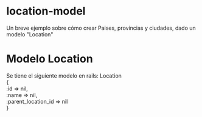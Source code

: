 # location-model
Un breve ejemplo sobre cómo crear Paises, provincias y ciudades, dado un modelo "Location"
# Modelo Location
Se tiene el siguiente modelo en rails:
Location<br />
{<br />
  :id => nil,<br />
  :name => nil,<br />
  :parent_location_id => nil<br />
}
